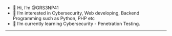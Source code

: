 - 👋 Hi, I’m @GRS3NP41
- 👀 I’m interested in Cybersecurity, Web developing, Backend Programming such as Python, PHP etc
- 🌱 I’m currently learning Cybersecurity - Penetration Testing.
---

